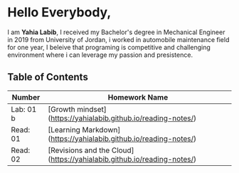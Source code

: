 # Hello Everybody,
I am **Yahia Labib**, I received my Bachelor's degree in Mechanical Engineer in 2019 from University of Jordan, i worked in automobile maintenance field for one year,
I beleive that programing is competitive and challenging environment where i can leverage my passion and presistence.
## Table of Contents
 Number | Homework Name
----------|----------------
Lab: 01 b|[Growth mindset] (https://yahialabib.github.io/reading-notes/)
Read: 01| [Learning Markdown] (https://yahialabib.github.io/reading-notes/)
Read: 02|[Revisions and the Cloud] (https://yahialabib.github.io/reading-notes/)
